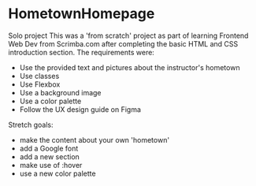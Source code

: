 # HometownHomepage
 Solo project
This was a 'from scratch' project as part of learning Frontend Web Dev from Scrimba.com after completing the basic HTML and CSS introduction section.
The requirements were:
- Use the provided text and pictures about the instructor's hometown
- Use classes
- Use Flexbox
- Use a background image
- Use a color palette
- Follow the UX design guide on Figma

Stretch goals:
- make the content about your own 'hometown'
- add a Google font
- add a new section
- make use of :hover
- use a new color palette
